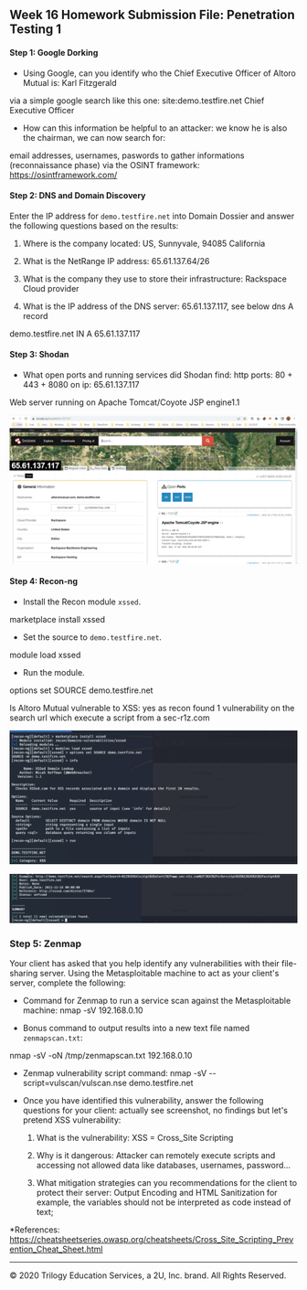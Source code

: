 ## Week 16 Homework Submission File: Penetration Testing 1

#### Step 1: Google Dorking


- Using Google, can you identify who the Chief Executive Officer of Altoro Mutual is: Karl Fitzgerald

via a simple google search like this one: site:demo.testfire.net Chief Executive Officer

- How can this information be helpful to an attacker: we know he is also the chairman, we can now search for:

email addresses, usernames, paswords to gather informations (reconnaissance phase) via the OSINT framework: https://osintframework.com/


#### Step 2: DNS and Domain Discovery

Enter the IP address for `demo.testfire.net` into Domain Dossier and answer the following questions based on the results:

  1. Where is the company located: US, Sunnyvale, 94085 California

  2. What is the NetRange IP address: 65.61.137.64/26

  3. What is the company they use to store their infrastructure: Rackspace Cloud provider

  4. What is the IP address of the DNS server: 65.61.137.117, see below dns A record
  
demo.testfire.net	IN	A	65.61.137.117

#### Step 3: Shodan

- What open ports and running services did Shodan find: http ports: 80 + 443 + 8080 on ip: 65.61.137.117

Web server running on Apache Tomcat/Coyote JSP engine1.1

![shodan](/shodan.PNG "shodan")

#### Step 4: Recon-ng

- Install the Recon module `xssed`. 

marketplace install xssed

- Set the source to `demo.testfire.net`. 

module load xssed

- Run the module. 

options set SOURCE demo.testfire.net

Is Altoro Mutual vulnerable to XSS: yes as recon found 1 vulnerability on the search url which execute a script from a sec-r1z.com

![recon install](/RECON-NG-1.PNG "recon install")

![recon result](RECON-NG-2.PNG "recon result")

### Step 5: Zenmap

Your client has asked that you help identify any vulnerabilities with their file-sharing server. Using the Metasploitable machine to act as your client's server, complete the following:

- Command for Zenmap to run a service scan against the Metasploitable machine: nmap -sV 192.168.0.10
 
- Bonus command to output results into a new text file named `zenmapscan.txt`:

nmap -sV -oN /tmp/zenmapscan.txt 192.168.0.10

- Zenmap vulnerability script command: nmap -sV --script=vulscan/vulscan.nse demo.testfire.net

- Once you have identified this vulnerability, answer the following questions for your client: actually see screenshot, no findings but let's pretend XSS vulnerability:

  1. What is the vulnerability: XSS = Cross_Site Scripting

  2. Why is it dangerous: Attacker can remotely execute scripts and accessing not allowed data like databases, usernames, password...

  3. What mitigation strategies can you recommendations for the client to protect their server: Output Encoding and HTML Sanitization for example, the variables should not be interpreted as code instead of text;
  
 *References: https://cheatsheetseries.owasp.org/cheatsheets/Cross_Site_Scripting_Prevention_Cheat_Sheet.html
  

---
© 2020 Trilogy Education Services, a 2U, Inc. brand. All Rights Reserved.  
